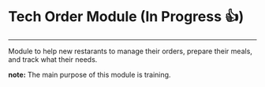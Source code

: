 # Tech Order Module (In Progress 👍)
___

Module to help new restarants to manage their orders, prepare their meals, and track what their needs.

**note:** The main purpose of this module is training.

